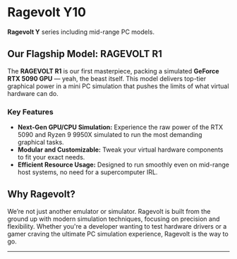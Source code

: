 # Ragevolt Y10

**Ragevolt Y** series including mid-range PC models.
## Our Flagship Model: RAGEVOLT R1

The **RAGEVOLT R1** is our first masterpiece, packing a simulated **GeForce RTX 5090 GPU** — yeah, the beast itself. This model delivers top-tier graphical power in a mini PC simulation that pushes the limits of what virtual hardware can do.

### Key Features

- **Next-Gen GPU/CPU Simulation:** Experience the raw power of the RTX 5090 and Ryzen 9 9950X simulated to run the most demanding graphical tasks.
- **Modular and Customizable:** Tweak your virtual hardware components to fit your exact needs.
- **Efficient Resource Usage:** Designed to run smoothly even on mid-range host systems, no need for a supercomputer IRL.

## Why Ragevolt?

We’re not just another emulator or simulator. Ragevolt is built from the ground up with modern simulation techniques, focusing on precision and flexibility. Whether you're a developer wanting to test hardware drivers or a gamer craving the ultimate PC simulation experience, Ragevolt is the way to go.

---
